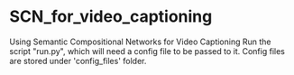 # SCN_for_video_captioning
Using Semantic Compositional Networks for Video Captioning
Run the script "run.py", which will need a config file to be passed to it.
Config files are stored under 'config_files' folder. 

